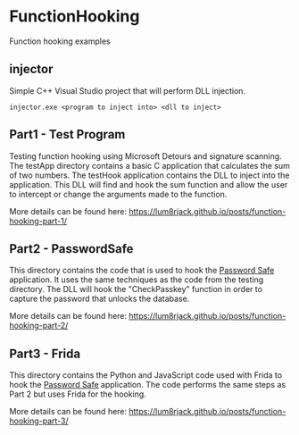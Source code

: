 # FunctionHooking
Function hooking examples

## injector
Simple C++ Visual Studio project that will perform DLL injection.

```
injector.exe <program to inject into> <dll to inject>
```

## Part1 - Test Program
Testing function hooking using Microsoft Detours and signature scanning. The testApp directory contains a basic C application that calculates the sum of two numbers. The testHook application contains the DLL to inject into the application. This DLL will find and hook the sum function and allow the user to intercept or change the arguments made to the function.

More details can be found here: https://lum8rjack.github.io/posts/function-hooking-part-1/

## Part2 - PasswordSafe
This directory contains the code that is used to hook the [Password Safe](https://pwsafe.org/) application. It uses the same techniques as the code from the testing directory. The DLL will hook the "CheckPasskey" function in order to capture the password that unlocks the database. 

More details can be found here: https://lum8rjack.github.io/posts/function-hooking-part-2/

## Part3 - Frida
This directory contains the Python and JavaScript code used with Frida to  hook the [Password Safe](https://pwsafe.org/) application. The code performs the same steps as Part 2 but uses Frida for the hooking.

More details can be found here: https://lum8rjack.github.io/posts/function-hooking-part-3/


